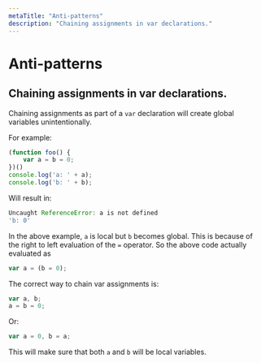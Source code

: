 ```yaml
---
metaTitle: "Anti-patterns"
description: "Chaining assignments in var declarations."
---
```


# Anti-patterns



## Chaining assignments in var declarations.


Chaining assignments as part of a `var` declaration will create global variables unintentionally.

For example:

```js
(function foo() {    
    var a = b = 0;
})()
console.log('a: ' + a);
console.log('b: ' + b);

```

Will result in:

```js
Uncaught ReferenceError: a is not defined
'b: 0'

```

In the above example, `a` is local but `b` becomes global. This is because of the right to left evaluation of the `=` operator. So the above code actually evaluated as

```js
var a = (b = 0);

```

The correct way to chain var assignments is:

```js
var a, b;
a = b = 0;

```

Or:

```js
var a = 0, b = a;

```

This will make sure that both `a` and `b` will be local variables.

